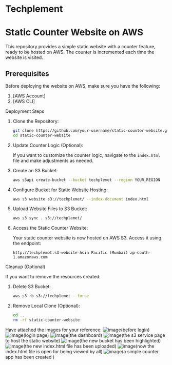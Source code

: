 # Techplement
# Static Counter Website on AWS

This repository provides a simple static website with a counter feature, ready to be hosted on AWS. The counter is incremented each time the website is visited.

## Prerequisites

Before deploying the website on AWS, make sure you have the following:

1. [AWS Account]
2. [AWS CLI]

Deployment Steps

1. Clone the Repository:

    ```bash
    git clone https://github.com/your-username/static-counter-website.git
    cd static-counter-website
    ```

2. Update Counter Logic (Optional):

    If you want to customize the counter logic, navigate to the `index.html` file and make adjustments as needed.

3. Create an S3 Bucket:

    ```bash
    aws s3api create-bucket --bucket techplemet --region YOUR_REGION
    ```

4. Configure Bucket for Static Website Hosting:

    ```bash
    aws s3 website s3://techplemet/ --index-document index.html
    ```

5. Upload Website Files to S3 Bucket:

    ```bash
    aws s3 sync . s3://techplemet/
    ```

6. Access the Static Counter Website:

    Your static counter website is now hosted on AWS S3. Access it using the endpoint:

    ```
    http://techplemet.s3-website-Asia Pacific (Mumbai) ap-south-1.amazonaws.com
    ```

Cleanup (Optional)

If you want to remove the resources created:

1. Delete S3 Bucket:

    ```bash
    aws s3 rb s3://techplemet --force
    ```

2. Remove Local Clone (Optional):

    ```bash
    cd ..
    rm -rf static-counter-website
    ```
Have attached the images for your reference:
![image](https://github.com/RamakrishnaVenkat/Techplement/assets/91265544/b8fdcc61-8a90-469a-b4d7-b232d6956a54)(before login)
![image](https://github.com/RamakrishnaVenkat/Techplement/assets/91265544/beae0a67-275d-490e-8026-714058f49d2b)(login page)
![image](https://github.com/RamakrishnaVenkat/Techplement/assets/91265544/494e8058-e8e9-48df-840d-baec4f3a6222)(the dashboard)
![image](https://github.com/RamakrishnaVenkat/Techplement/assets/91265544/15071362-5183-4dd8-a5db-ca186bef0ca2)(the s3 service page to host the static website)
![image](https://github.com/RamakrishnaVenkat/Techplement/assets/91265544/bbaae093-a0ef-4a46-bef6-fb7c54438061)(the new bucket has been highlighted)
![image](https://github.com/RamakrishnaVenkat/Techplement/assets/91265544/ac2910f9-0bc0-417b-abb3-a59df781f3a8)(the new index.html file has been uploaded)
![image](https://github.com/RamakrishnaVenkat/Techplement/assets/91265544/59b40a92-f575-40c5-964a-6376150a2938)(now the index.html file is open for being viewed by all)
![image](https://github.com/RamakrishnaVenkat/Techplement/assets/91265544/f0da9c14-e9ee-483e-afce-49bf8c2eb982)(a simple counter app has been created )









